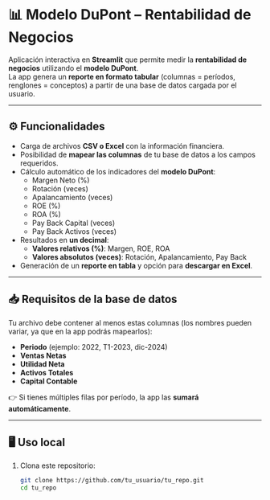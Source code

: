 # 📊 Modelo DuPont – Rentabilidad de Negocios

Aplicación interactiva en **Streamlit** que permite medir la **rentabilidad de negocios** utilizando el **modelo DuPont**.  
La app genera un **reporte en formato tabular** (columnas = períodos, renglones = conceptos) a partir de una base de datos cargada por el usuario.

---

## ⚙️ Funcionalidades

- Carga de archivos **CSV o Excel** con la información financiera.
- Posibilidad de **mapear las columnas** de tu base de datos a los campos requeridos.
- Cálculo automático de los indicadores del **modelo DuPont**:
  - Margen Neto (%)
  - Rotación (veces)
  - Apalancamiento (veces)
  - ROE (%)
  - ROA (%)
  - Pay Back Capital (veces)
  - Pay Back Activos (veces)
- Resultados en **un decimal**:
  - **Valores relativos (%)**: Margen, ROE, ROA
  - **Valores absolutos (veces)**: Rotación, Apalancamiento, Pay Back
- Generación de un **reporte en tabla** y opción para **descargar en Excel**.

---

## 📥 Requisitos de la base de datos

Tu archivo debe contener al menos estas columnas (los nombres pueden variar, ya que en la app podrás mapearlos):

- **Periodo** (ejemplo: 2022, T1-2023, dic-2024)  
- **Ventas Netas**  
- **Utilidad Neta**  
- **Activos Totales**  
- **Capital Contable**  

👉 Si tienes múltiples filas por período, la app las **sumará automáticamente**.

---

## 🖥️ Uso local

1. Clona este repositorio:

   ```bash
   git clone https://github.com/tu_usuario/tu_repo.git
   cd tu_repo
